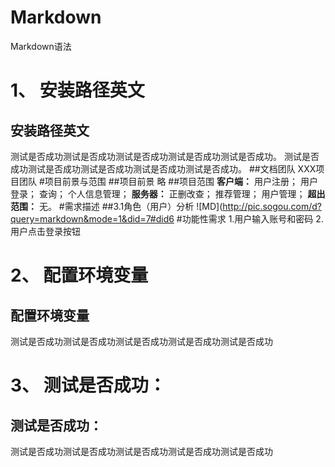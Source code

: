 # Markdown
Markdown语法
# 1、	安装路径英文
## 安装路径英文
  测试是否成功测试是否成功测试是否成功测试是否成功测试是否成功。
  测试是否成功测试是否成功测试是否成功测试是否成功测试是否成功。
##文档团队 
XXX项目团队
#项目前景与范围
##项目前景
略
##项目范围
**客户端：**
用户注册；
用户登录；
查询；
个人信息管理；
**服务器：**
正删改查；
推荐管理；
用户管理；
**超出范围：**
无。
#需求描述
##3.1角色（用户）分析
![MD](http://pic.sogou.com/d?query=markdown&mode=1&did=7#did6
#功能性需求
1.用户输入账号和密码
2.用户点击登录按钮
# 2、	配置环境变量
## 配置环境变量
  测试是否成功测试是否成功测试是否成功测试是否成功测试是否成功
# 3、	测试是否成功：
## 测试是否成功：
  测试是否成功测试是否成功测试是否成功测试是否成功测试是否成功
